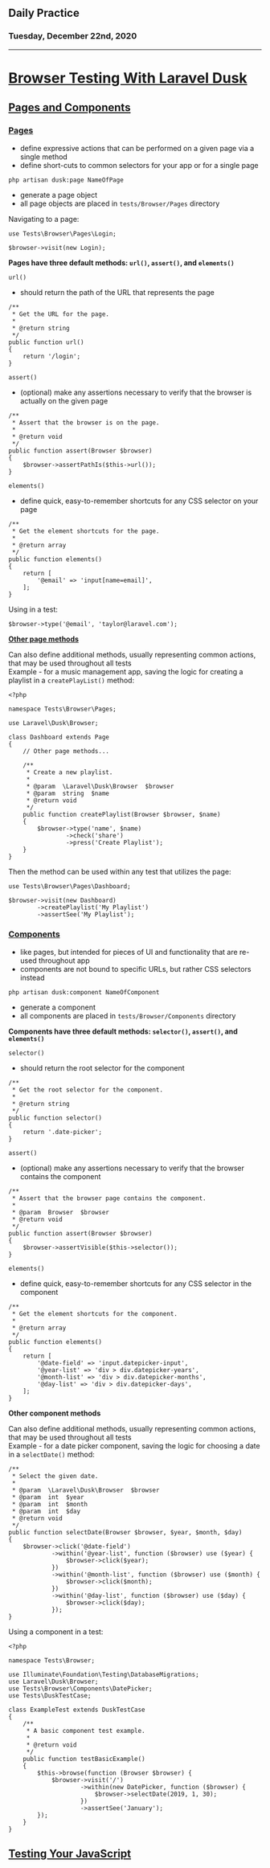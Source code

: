 ## Daily Practice
### Tuesday, December 22nd, 2020
---


# [Browser Testing With Laravel Dusk](https://laracasts.com/series/browser-testing-with-laravel-dusk)


## [Pages and Components](https://laracasts.com/series/browser-testing-with-laravel-dusk/episodes/3)

### [Pages](https://laravel.com/docs/8.x/dusk#pages)  
- define expressive actions that can be performed on a given page via a single method
- define short-cuts to common selectors for your app or for a single page  

`php artisan dusk:page NameOfPage`
- generate a page object
- all page objects are placed in `tests/Browser/Pages` directory

Navigating to a page:
```
use Tests\Browser\Pages\Login;

$browser->visit(new Login);
```

__Pages have three default methods: `url()`, `assert()`, and `elements()`__  

`url()`
- should return the path of the URL that represents the page
```
/**
 * Get the URL for the page.
 *
 * @return string
 */
public function url()
{
    return '/login';
}
```

`assert()`
- (optional) make any assertions necessary to verify that the browser is actually on the given page
```
/**
 * Assert that the browser is on the page.
 *
 * @return void
 */
public function assert(Browser $browser)
{
    $browser->assertPathIs($this->url());
}
```


`elements()`
- define quick, easy-to-remember shortcuts for any CSS selector on your page
```
/**
 * Get the element shortcuts for the page.
 *
 * @return array
 */
public function elements()
{
    return [
        '@email' => 'input[name=email]',
    ];
}
```

Using in a test:  
```
$browser->type('@email', 'taylor@laravel.com');
```

__[Other page methods](https://laravel.com/docs/8.x/dusk#page-methods)__  

Can also define additional methods, usually representing common actions, that may be used throughout all tests  
Example - for a music management app, saving the logic for creating a playlist in a `createPlayList()` method:
```
<?php

namespace Tests\Browser\Pages;

use Laravel\Dusk\Browser;

class Dashboard extends Page
{
    // Other page methods...

    /**
     * Create a new playlist.
     *
     * @param  \Laravel\Dusk\Browser  $browser
     * @param  string  $name
     * @return void
     */
    public function createPlaylist(Browser $browser, $name)
    {
        $browser->type('name', $name)
                ->check('share')
                ->press('Create Playlist');
    }
}
```

Then the method can be used within any test that utilizes the page:
```
use Tests\Browser\Pages\Dashboard;

$browser->visit(new Dashboard)
        ->createPlaylist('My Playlist')
        ->assertSee('My Playlist');
```


### [Components](https://laravel.com/docs/8.x/dusk#components)  
- like pages, but intended for pieces of UI and functionality that are re-used throughout app
- components are not bound to specific URLs, but rather CSS selectors instead  

`php artisan dusk:component NameOfComponent`
- generate a component
- all components are placed in `tests/Browser/Components` directory

__Components have three default methods: `selector()`, `assert()`, and `elements()`__  

`selector()`
- should return the root selector for the component
```
/**
 * Get the root selector for the component.
 *
 * @return string
 */
public function selector()
{
    return '.date-picker';
}
```

`assert()`
- (optional) make any assertions necessary to verify that the browser contains the component
```
/**
 * Assert that the browser page contains the component.
 *
 * @param  Browser  $browser
 * @return void
 */
public function assert(Browser $browser)
{
    $browser->assertVisible($this->selector());
}
```


`elements()`
- define quick, easy-to-remember shortcuts for any CSS selector in the component
```
/**
 * Get the element shortcuts for the component.
 *
 * @return array
 */
public function elements()
{
    return [
        '@date-field' => 'input.datepicker-input',
        '@year-list' => 'div > div.datepicker-years',
        '@month-list' => 'div > div.datepicker-months',
        '@day-list' => 'div > div.datepicker-days',
    ];
}
```

__Other component methods__  

Can also define additional methods, usually representing common actions, that may be used throughout all tests  
Example - for a date picker component, saving the logic for choosing a date in a `selectDate()` method:
```
/**
 * Select the given date.
 *
 * @param  \Laravel\Dusk\Browser  $browser
 * @param  int  $year
 * @param  int  $month
 * @param  int  $day
 * @return void
 */
public function selectDate(Browser $browser, $year, $month, $day)
{
    $browser->click('@date-field')
            ->within('@year-list', function ($browser) use ($year) {
                $browser->click($year);
            })
            ->within('@month-list', function ($browser) use ($month) {
                $browser->click($month);
            })
            ->within('@day-list', function ($browser) use ($day) {
                $browser->click($day);
            });
}
```

Using a component in a test:
```
<?php

namespace Tests\Browser;

use Illuminate\Foundation\Testing\DatabaseMigrations;
use Laravel\Dusk\Browser;
use Tests\Browser\Components\DatePicker;
use Tests\DuskTestCase;

class ExampleTest extends DuskTestCase
{
    /**
     * A basic component test example.
     *
     * @return void
     */
    public function testBasicExample()
    {
        $this->browse(function (Browser $browser) {
            $browser->visit('/')
                    ->within(new DatePicker, function ($browser) {
                        $browser->selectDate(2019, 1, 30);
                    })
                    ->assertSee('January');
        });
    }
}
```



## [Testing Your JavaScript](https://laracasts.com/series/browser-testing-with-laravel-dusk/episodes/4)
